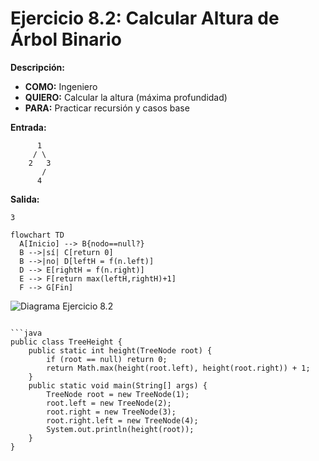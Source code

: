 # Ejercicio 8.2: Calcular Altura de Árbol Binario  
**Descripción:**  
- **COMO:** Ingeniero  
- **QUIERO:** Calcular la altura (máxima profundidad)  
- **PARA:** Practicar recursión y casos base  

**Entrada:**  
```
      1
     / \
    2   3
       /
      4
```

**Salida:**  
```
3
```

```mermaid
flowchart TD
  A[Inicio] --> B{nodo==null?}  
  B -->|sí| C[return 0]  
  B -->|no| D[leftH = f(n.left)]  
  D --> E[rightH = f(n.right)]  
  E --> F[return max(leftH,rightH)+1]  
  F --> G[Fin]
```

![Diagrama Ejercicio 8.2](diagram2.png)
```

```java
public class TreeHeight {
    public static int height(TreeNode root) {
        if (root == null) return 0;
        return Math.max(height(root.left), height(root.right)) + 1;
    }
    public static void main(String[] args) {
        TreeNode root = new TreeNode(1);
        root.left = new TreeNode(2);
        root.right = new TreeNode(3);
        root.right.left = new TreeNode(4);
        System.out.println(height(root));
    }
}
```